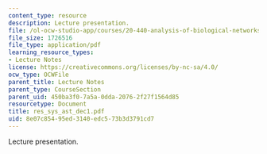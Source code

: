 ```yaml
---
content_type: resource
description: Lecture presentation.
file: /ol-ocw-studio-app/courses/20-440-analysis-of-biological-networks-be-440-fall-2004/8e07c85495ed3140edc573b3d3791cd7_res_sys_ast_dec1.pdf
file_size: 1726516
file_type: application/pdf
learning_resource_types:
- Lecture Notes
license: https://creativecommons.org/licenses/by-nc-sa/4.0/
ocw_type: OCWFile
parent_title: Lecture Notes
parent_type: CourseSection
parent_uid: 450ba3f0-7a5a-0dda-2076-2f27f1564d85
resourcetype: Document
title: res_sys_ast_dec1.pdf
uid: 8e07c854-95ed-3140-edc5-73b3d3791cd7
---
```

Lecture presentation.
